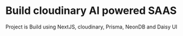 # Build cloudinary AI powered SAAS

Project is Build using NextJS, cloudinary, Prisma, NeonDB and Daisy UI
